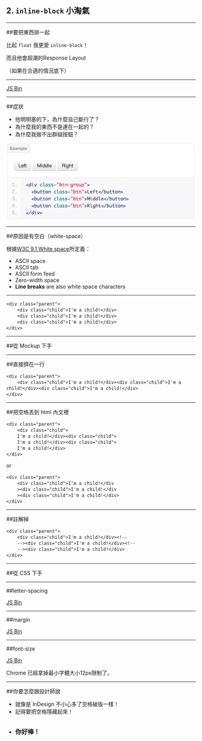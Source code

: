 ## 2. `inline-block` 小淘氣

---

##要把東西排一起

比起 `float` 我更愛 `inline-block`！
<p class="fragment">而且他會超潮的Response Layout</p>
<p class="fragment">（如果在合適的情況底下）</p>

---

<a class="jsbin-embed" href="http://jsbin.com/inline/3/embed?css,output">JS Bin</a>

---

##症狀

- 他明明塞的下，為什麼自己斷行了？
- 為什麼我的東西不是連在一起的？
- 為什麼我做不出群組按鈕？

![](images/speech/btn-group.png?borderless)

---

##原因是有空白（white-space）

根據[W3C 9.1 White space](http://www.w3.org/TR/html401/struct/text.html#h-9.1)所定義：

- ASCII space
- ASCII tab
- ASCII form feed
- Zero-width space
- **Line breaks** are also white space characters

---


	<div class="parent">
		<div class="child">I'm a child!</div>
		<div class="child">I'm a child!</div>
		<div class="child">I'm a child!</div>
	</div>



---

##從 Mockup 下手  

---

##直接擠在一行

	
	<div class="parent">
		<div class="child">I'm a child!</div><div class="child">I'm a child!</div><div class="child">I'm a child!</div>
	</div>


---

##把空格丟到 html 內文裡

	<div class="parent">
		<div class="child">
		I'm a child!</div><div class="child">
		I'm a child!</div><div class="child">
		I'm a child!</div>
	</div>



or


	<div class="parent">
		<div class="child">I'm a child!</div
		><div class="child">I'm a child!</div
		><div class="child">I'm a child!</div>
	</div>


---

##註解掉

	<div class="parent">
		<div class="child">I'm a child!</div><!--
		--><div class="child">I'm a child!</div><!--
		--><div class="child">I'm a child!</div>
	</div>


---

##從 CSS 下手

---

##letter-spacing

<a class="jsbin-embed" href="http://jsbin.com/inline-fix/10/embed?css,output">JS Bin</a>

---

##margin

<a class="jsbin-embed" href="http://jsbin.com/inline-fix/8/embed?css,output">JS Bin</a>

---

##font-size

<a class="jsbin-embed" href="http://jsbin.com/inline-fix/9/embed?css,output">JS Bin</a>

Chrome 已經拿掉最小字體大小12px限制了。

---

##你要怎麼跟設計師說

<ul>
	<li class="fragment">就像是 InDesign 不小心多了空格破版一樣！</li>
	<li class="fragment">記得要把空格隱藏起來！</li>
	<li class="fragment" style="line-height:3em"><h3>你好棒！</h3></li>
</ul>